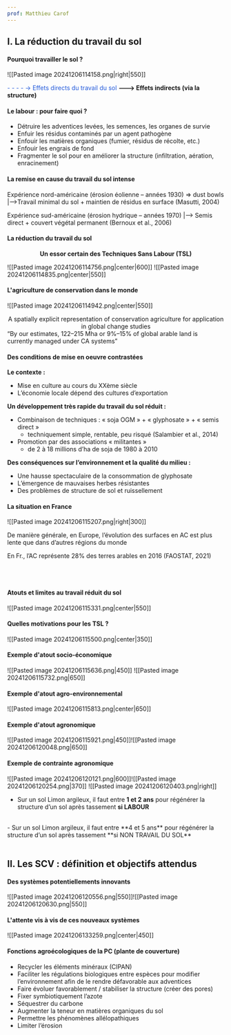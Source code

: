 ```yaml
---
prof: Matthieu Carof
---
```


## I. La réduction du travail du sol

#### Pourquoi travailler le sol ?
![[Pasted image 20241206114158.png|right|550]]

<font color="#245bdb">- - - - -> Effets directs du travail du sol</font>
**--->  Effets indirects (via la structure)**

#### Le labour : pour faire quoi ?

- Détruire les adventices levées, les semences, les organes de survie
- Enfuir les résidus contaminés par un agent pathogène
- Enfouir les matières organiques (fumier, résidus de récolte, etc.)
- Enfouir les engrais de fond
- Fragmenter le sol pour en améliorer la structure (infiltration, aération, enracinement)

#### La remise en cause du travail du sol intense

Expérience nord-américaine (érosion éolienne – années 1930) => dust bowls
|-->Travail minimal du sol + maintien de résidus en surface (Masutti, 2004)

Expérience sud-américaine (érosion hydrique – années 1970)
|--> Semis direct + couvert végétal permanent (Bernoux et al., 2006)

#### La réduction du travail du sol

<center><b>Un essor certain des Techniques Sans Labour (TSL)</b></center>

![[Pasted image 20241206114756.png|center|600]]
![[Pasted image 20241206114835.png|center|550]]

#### L'agriculture de conservation dans le monde
![[Pasted image 20241206114942.png|center|550]]
<center>A spatially explicit representation of conservation agriculture for application in global change studies</center>
“By our estimates, 122–215 Mha or 9%–15% of global arable land is currently managed under CA systems”

#### Des conditions de mise en oeuvre contrastées

**Le contexte :**
- Mise en culture au cours du XXème siècle
- L’économie locale dépend des cultures d’exportation

**Un développement très rapide du travail du sol réduit :**
- Combinaison de techniques : « soja OGM » + « glyphosate » + « semis direct »
	- techniquement simple, rentable, peu risqué (Salambier et al., 2014)
- Promotion par des associations « militantes »
	- de 2 à 18 millions d’ha de soja de 1980 à 2010
 
**Des conséquences sur l’environnement et la qualité du milieu :**
- Une hausse spectaculaire de la consommation de glyphosate
- L’émergence de mauvaises herbes résistantes
- Des problèmes de structure de sol et ruissellement

#### La situation en France
![[Pasted image 20241206115207.png|right|300]]

De manière générale, en Europe, l’évolution des surfaces en AC est plus lente que dans d’autres régions du monde

En Fr., l’AC représente 28% des terres arables en 2016 (FAOSTAT, 2021)

<br>
<br>

#### Atouts et limites au travail réduit du sol
![[Pasted image 20241206115331.png|center|550]]

#### Quelles motivations pour les TSL ?
![[Pasted image 20241206115500.png|center|350]]
#### Exemple d'atout socio-économique
![[Pasted image 20241206115636.png|450]] ![[Pasted image 20241206115732.png|650]]

#### Exemple d'atout agro-environnemental
![[Pasted image 20241206115813.png|center|650]]
#### Exemple d'atout agronomique 
![[Pasted image 20241206115921.png|450]]![[Pasted image 20241206120048.png|650]]

#### Exemple de contrainte agronomique 
![[Pasted image 20241206120121.png|600]]![[Pasted image 20241206120254.png|370]]
![[Pasted image 20241206120403.png|right]]

- Sur un sol Limon argileux, il faut entre **1 et 2 ans** pour régénérer la structure d’un sol après tassement **si LABOUR**
<br>
- Sur un sol Limon argileux, il faut entre **4 et 5 ans** pour régénérer la structure d’un sol après tassement **si NON TRAVAIL DU SOL**
<br>
<br>

## II. Les SCV : définition et objectifs attendus

#### Des systèmes potentiellements innovants
![[Pasted image 20241206120556.png|550]]![[Pasted image 20241206120630.png|550]]

#### L'attente vis à vis de ces nouveaux systèmes
![[Pasted image 20241206133259.png|center|450]]

#### Fonctions agroécologiques de la PC (plante de couverture)

- Recycler les éléments minéraux (CIPAN)
- Faciliter les régulations biologiques entre espèces pour modifier l’environnement afin de le rendre défavorable aux adventices
- Faire évoluer favorablement / stabiliser la structure (créer des pores)
- Fixer symbiotiquement l’azote
- Séquestrer du carbone
- Augmenter la teneur en matières organiques du sol
- Permettre les phénomènes allélopathiques
- Limiter l’érosion











